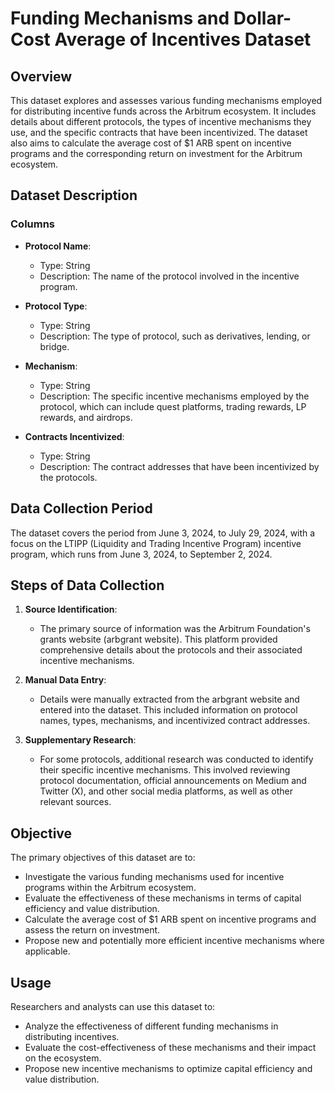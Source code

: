 # Funding Mechanisms and Dollar-Cost Average of Incentives Dataset

## Overview
This dataset explores and assesses various funding mechanisms employed for distributing incentive funds across the Arbitrum ecosystem. It includes details about different protocols, the types of incentive mechanisms they use, and the specific contracts that have been incentivized. The dataset also aims to calculate the average cost of $1 ARB spent on incentive programs and the corresponding return on investment for the Arbitrum ecosystem.

## Dataset Description

### Columns

- **Protocol Name**:
  - Type: String
  - Description: The name of the protocol involved in the incentive program.

- **Protocol Type**:
  - Type: String
  - Description: The type of protocol, such as derivatives, lending, or bridge.

- **Mechanism**:
  - Type: String
  - Description: The specific incentive mechanisms employed by the protocol, which can include quest platforms, trading rewards, LP rewards, and airdrops.

- **Contracts Incentivized**:
  - Type: String
  - Description: The contract addresses that have been incentivized by the protocols.

## Data Collection Period
The dataset covers the period from June 3, 2024, to July 29, 2024, with a focus on the LTIPP (Liquidity and Trading Incentive Program) incentive program, which runs from June 3, 2024, to September 2, 2024.

## Steps of Data Collection

1. **Source Identification**:
   - The primary source of information was the Arbitrum Foundation's grants website (arbgrant website). This platform provided comprehensive details about the protocols and their associated incentive mechanisms.

2. **Manual Data Entry**:
   - Details were manually extracted from the arbgrant website and entered into the dataset. This included information on protocol names, types, mechanisms, and incentivized contract addresses.

3. **Supplementary Research**:
   - For some protocols, additional research was conducted to identify their specific incentive mechanisms. This involved reviewing protocol documentation, official announcements on Medium and Twitter (X), and other social media platforms, as well as other relevant sources.

## Objective
The primary objectives of this dataset are to:
- Investigate the various funding mechanisms used for incentive programs within the Arbitrum ecosystem.
- Evaluate the effectiveness of these mechanisms in terms of capital efficiency and value distribution.
- Calculate the average cost of $1 ARB spent on incentive programs and assess the return on investment.
- Propose new and potentially more efficient incentive mechanisms where applicable.

## Usage
Researchers and analysts can use this dataset to:
- Analyze the effectiveness of different funding mechanisms in distributing incentives.
- Evaluate the cost-effectiveness of these mechanisms and their impact on the ecosystem.
- Propose new incentive mechanisms to optimize capital efficiency and value distribution.

